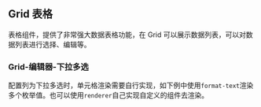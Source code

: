 <div class="demo-header">
<p class="overviewicon">
  <span class="wapi-list-form"/>
</p>

## Grid 表格

<nova-uxlink widget-name="Grid"></nova-uxlink>

表格组件，提供了非常强大数据表格功能，在 Grid 可以展示数据列表，可以对数据列表进行选择、编辑等。
</div>

### Grid-编辑器-下拉多选

配置列为下拉多选时，单元格渲染需要自行实现，如下例中使用`format-text`渲染多个枚举值。也可以使用`renderer`自己实现自定义的组件去渲染。

<nova-demo-view link="grid/edit/mutil-render"></nova-demo-view>

<br>
